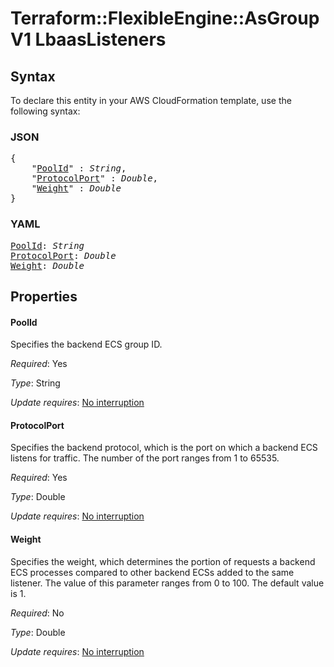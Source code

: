 # Terraform::FlexibleEngine::AsGroupV1 LbaasListeners

## Syntax

To declare this entity in your AWS CloudFormation template, use the following syntax:

### JSON

<pre>
{
    "<a href="#poolid" title="PoolId">PoolId</a>" : <i>String</i>,
    "<a href="#protocolport" title="ProtocolPort">ProtocolPort</a>" : <i>Double</i>,
    "<a href="#weight" title="Weight">Weight</a>" : <i>Double</i>
}
</pre>

### YAML

<pre>
<a href="#poolid" title="PoolId">PoolId</a>: <i>String</i>
<a href="#protocolport" title="ProtocolPort">ProtocolPort</a>: <i>Double</i>
<a href="#weight" title="Weight">Weight</a>: <i>Double</i>
</pre>

## Properties

#### PoolId

Specifies the backend ECS group ID.

_Required_: Yes

_Type_: String

_Update requires_: [No interruption](https://docs.aws.amazon.com/AWSCloudFormation/latest/UserGuide/using-cfn-updating-stacks-update-behaviors.html#update-no-interrupt)

#### ProtocolPort

Specifies the backend protocol, which is the port on which
a backend ECS listens for traffic. The number of the port ranges from 1 to 65535.

_Required_: Yes

_Type_: Double

_Update requires_: [No interruption](https://docs.aws.amazon.com/AWSCloudFormation/latest/UserGuide/using-cfn-updating-stacks-update-behaviors.html#update-no-interrupt)

#### Weight

Specifies the weight, which determines the portion of requests a
backend ECS processes compared to other backend ECSs added to the same listener. The value
of this parameter ranges from 0 to 100. The default value is 1.

_Required_: No

_Type_: Double

_Update requires_: [No interruption](https://docs.aws.amazon.com/AWSCloudFormation/latest/UserGuide/using-cfn-updating-stacks-update-behaviors.html#update-no-interrupt)

